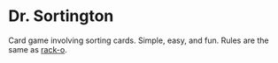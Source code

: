 # Dr. Sortington
Card game involving sorting cards. Simple, easy, and fun. Rules are the same as [rack-o](https://www.ultraboardgames.com/rack-o/game-rules.php).
